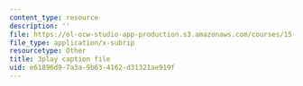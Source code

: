 ```yaml
---
content_type: resource
description: ''
file: https://ol-ocw-studio-app-production.s3.amazonaws.com/courses/15-071-the-analytics-edge-spring-2017/e61896d97a3a9b634162d31321ae919f_8hBr-bpykso.srt
file_type: application/x-subrip
resourcetype: Other
title: 3play caption file
uid: e61896d9-7a3a-9b63-4162-d31321ae919f
---
```

